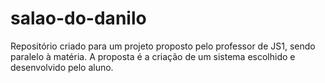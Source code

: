 # salao-do-danilo
Repositório criado para um projeto proposto pelo professor de JS1, sendo paralelo à matéria. A proposta é a criação de um sistema escolhido e desenvolvido pelo aluno.

